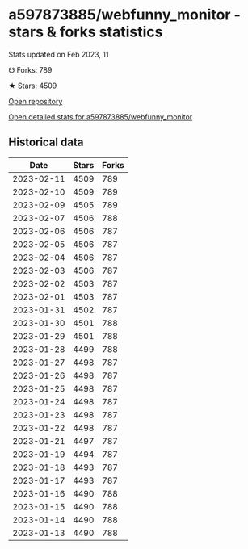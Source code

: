 # a597873885/webfunny_monitor - stars & forks statistics

Stats updated on Feb 2023, 11

☋ Forks: 789

★ Stars: 4509

[Open repository](https://github.com/a597873885/webfunny_monitor)

[Open detailed stats for a597873885/webfunny_monitor](https://reviewgithub.com/rep/a597873885/webfunny_monitor)

## Historical data
| Date | Stars | Forks |
|------|-------|-------|
| 2023-02-11 | 4509 | 789 | 
| 2023-02-10 | 4509 | 789 | 
| 2023-02-09 | 4505 | 789 | 
| 2023-02-07 | 4506 | 788 | 
| 2023-02-06 | 4506 | 787 | 
| 2023-02-05 | 4506 | 787 | 
| 2023-02-04 | 4506 | 787 | 
| 2023-02-03 | 4506 | 787 | 
| 2023-02-02 | 4503 | 787 | 
| 2023-02-01 | 4503 | 787 | 
| 2023-01-31 | 4502 | 787 | 
| 2023-01-30 | 4501 | 788 | 
| 2023-01-29 | 4501 | 788 | 
| 2023-01-28 | 4499 | 788 | 
| 2023-01-27 | 4498 | 787 | 
| 2023-01-26 | 4498 | 787 | 
| 2023-01-25 | 4498 | 787 | 
| 2023-01-24 | 4498 | 787 | 
| 2023-01-23 | 4498 | 787 | 
| 2023-01-22 | 4498 | 787 | 
| 2023-01-21 | 4497 | 787 | 
| 2023-01-19 | 4494 | 787 | 
| 2023-01-18 | 4493 | 787 | 
| 2023-01-17 | 4493 | 787 | 
| 2023-01-16 | 4490 | 788 | 
| 2023-01-15 | 4490 | 788 | 
| 2023-01-14 | 4490 | 788 | 
| 2023-01-13 | 4490 | 788 | 

